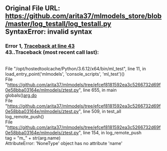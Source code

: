 ## Original File URL: https://github.com/arita37/mlmodels_store/blob/master/log_testall/log_testall.py<br />SyntaxError: invalid syntax



### Error 1, [Traceback at line 43](https://github.com/arita37/mlmodels_store/blob/master/log_testall/log_testall.py#L43)<br />43..Traceback (most recent call last):
<br />  File "/opt/hostedtoolcache/Python/3.6.12/x64/bin/ml_test", line 11, in <module>
<br />    load_entry_point('mlmodels', 'console_scripts', 'ml_test')()
<br />  File "https://github.com/arita37/mlmodels/tree/efcef8181592ea3c5266732d69f0e58bba03164e/mlmodels/ztest.py", line 655, in main
<br />    globals()[arg.do](arg)
<br />  File "https://github.com/arita37/mlmodels/tree/efcef8181592ea3c5266732d69f0e58bba03164e/mlmodels/ztest.py", line 509, in test_all
<br />    log_remote_push()
<br />  File "https://github.com/arita37/mlmodels/tree/efcef8181592ea3c5266732d69f0e58bba03164e/mlmodels/ztest.py", line 154, in log_remote_push
<br />    tag = "m_" + str(arg.name)
<br />AttributeError: 'NoneType' object has no attribute 'name'
